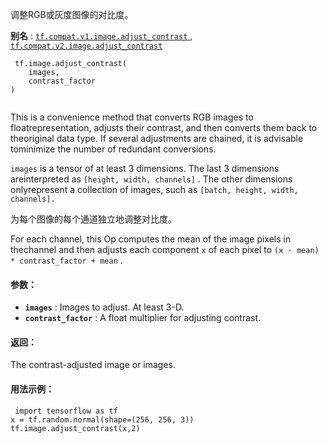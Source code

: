 调整RGB或灰度图像的对比度。

**别名** : [ `tf.compat.v1.image.adjust_contrast` ](/api_docs/python/tf/image/adjust_contrast), [ `tf.compat.v2.image.adjust_contrast` ](/api_docs/python/tf/image/adjust_contrast)

```
 tf.image.adjust_contrast(
    images,
    contrast_factor
)
 
```

This is a convenience method that converts RGB images to floatrepresentation, adjusts their contrast, and then converts them back to theoriginal data type. If several adjustments are chained, it is advisable tominimize the number of redundant conversions.

 `images`  is a tensor of at least 3 dimensions.  The last 3 dimensions areinterpreted as  `[height, width, channels]` .  The other dimensions onlyrepresent a collection of images, such as  `[batch, height, width, channels].` 

为每个图像的每个通道独立地调整对比度。

For each channel, this Op computes the mean of the image pixels in thechannel and then adjusts each component  `x`  of each pixel to `(x - mean) * contrast_factor + mean` .

#### 参数：
- **`images`** : Images to adjust.  At least 3-D.
- **`contrast_factor`** : A float multiplier for adjusting contrast.


#### 返回：
The contrast-adjusted image or images.

#### 用法示例：


```
 import tensorflow as tf
x = tf.random.normal(shape=(256, 256, 3))
tf.image.adjust_contrast(x,2)
 
```

